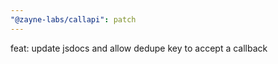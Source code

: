 ```yaml
---
"@zayne-labs/callapi": patch
---
```


feat: update jsdocs and allow dedupe key to accept a callback
